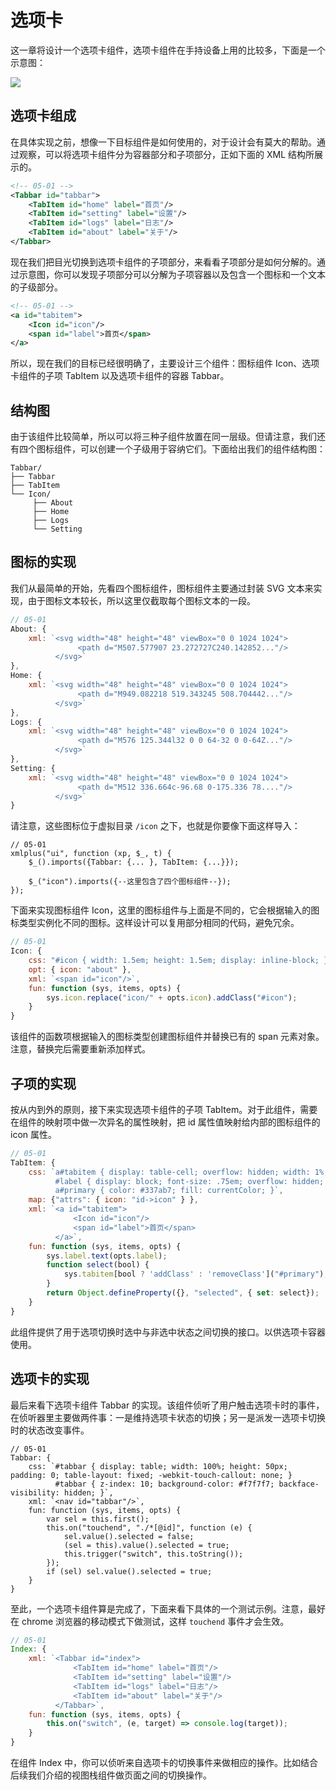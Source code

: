 # 选项卡

这一章将设计一个选项卡组件，选项卡组件在手持设备上用的比较多，下面是一个示意图：

<img src="/img/tabbar.png" class="img-responsive"/>

## 选项卡组成

在具体实现之前，想像一下目标组件是如何使用的，对于设计会有莫大的帮助。通过观察，可以将选项卡组件分为容器部分和子项部分，正如下面的 XML 结构所展示的。

```xml
<!-- 05-01 -->
<Tabbar id="tabbar">
    <TabItem id="home" label="首页"/>
    <TabItem id="setting" label="设置"/>
    <TabItem id="logs" label="日志"/>
    <TabItem id="about" label="关于"/>
</Tabbar>
```

现在我们把目光切换到选项卡组件的子项部分，来看看子项部分是如何分解的。通过示意图，你可以发现子项部分可以分解为子项容器以及包含一个图标和一个文本的子级部分。

```xml
<!-- 05-01 -->
<a id="tabitem">
    <Icon id="icon"/>
    <span id="label">首页</span>
</a>
```

所以，现在我们的目标已经很明确了，主要设计三个组件：图标组件 Icon、选项卡组件的子项 TabItem 以及选项卡组件的容器 Tabbar。

##  结构图

由于该组件比较简单，所以可以将三种子组件放置在同一层级。但请注意，我们还有四个图标组件，可以创建一个子级用于容纳它们。下面给出我们的组件结构图：

```
Tabbar/
├── Tabbar
├── TabItem
└── Icon/
     ├── About
     ├── Home
     ├── Logs
     └── Setting
```

## 图标的实现

我们从最简单的开始，先看四个图标组件，图标组件主要通过封装 SVG 文本来实现，由于图标文本较长，所以这里仅截取每个图标文本的一段。

```js
// 05-01
About: {
    xml: `<svg width="48" height="48" viewBox="0 0 1024 1024">
               <path d="M507.577907 23.272727C240.142852..."/>
          </svg>`
},
Home: {
    xml: `<svg width="48" height="48" viewBox="0 0 1024 1024">
               <path d="M949.082218 519.343245 508.704442..."/>
          </svg>`
},
Logs: {
    xml: `<svg width="48" height="48" viewBox="0 0 1024 1024">
               <path d="M576 125.344l32 0 0 64-32 0 0-64Z..."/>
          </svg>`
},
Setting: {
    xml: `<svg width="48" height="48" viewBox="0 0 1024 1024">
               <path d="M512 336.664c-96.68 0-175.336 78...."/>
          </svg>`
}
```

请注意，这些图标位于虚拟目录 `/icon` 之下，也就是你要像下面这样导入：

```
// 05-01
xmlplus("ui", function (xp, $_, t) {
    $_().imports({Tabbar: {... }, TabItem: {...}});

    $_("icon").imports({--这里包含了四个图标组件--});
});
```

下面来实现图标组件 Icon，这里的图标组件与上面是不同的，它会根据输入的图标类型实例化不同的图标。这样设计可以复用部分相同的代码，避免冗余。

```js
// 05-01
Icon: {
    css: "#icon { width: 1.5em; height: 1.5em; display: inline-block; }",
    opt: { icon: "about" },
    xml: `<span id="icon"/>`,
    fun: function (sys, items, opts) {
        sys.icon.replace("icon/" + opts.icon).addClass("#icon");
    }
}
```

该组件的函数项根据输入的图标类型创建图标组件并替换已有的 span 元素对象。注意，替换完后需要重新添加样式。

## 子项的实现

按从内到外的原则，接下来实现选项卡组件的子项 TabItem。对于此组件，需要在组件的映射项中做一次异名的属性映射，把 id 属性值映射给内部的图标组件的 icon 属性。

```js
// 05-01
TabItem: {
    css: `a#tabitem { display: table-cell; overflow: hidden; width: 1%; height: 50px; text-align: center; ... }
          #label { display: block; font-size: .75em; overflow: hidden; text-overflow: ellipsis; -webkit-user-select: none; }
          a#primary { color: #337ab7; fill: currentColor; }`,
    map: {"attrs": { icon: "id->icon" } },
    xml: `<a id="tabitem">
              <Icon id="icon"/>
              <span id="label">首页</span>
          </a>`,
    fun: function (sys, items, opts) {
        sys.label.text(opts.label);
        function select(bool) {
            sys.tabitem[bool ? 'addClass' : 'removeClass']("#primary");
        }
        return Object.defineProperty({}, "selected", { set: select});
    }
}
```

此组件提供了用于选项切换时选中与非选中状态之间切换的接口。以供选项卡容器使用。

## 选项卡的实现

最后来看下选项卡组件 Tabbar 的实现。该组件侦听了用户触击选项卡时的事件，在侦听器里主要做两件事：一是维持选项卡状态的切换；另一是派发一选项卡切换时的状态改变事件。

```
// 05-01
Tabbar: {
    css: `#tabbar { display: table; width: 100%; height: 50px; padding: 0; table-layout: fixed; -webkit-touch-callout: none; }
          #tabbar { z-index: 10; background-color: #f7f7f7; backface-visibility: hidden; }`,
    xml: `<nav id="tabbar"/>`,
    fun: function (sys, items, opts) {
        var sel = this.first();
        this.on("touchend", "./*[@id]", function (e) {
            sel.value().selected = false;
            (sel = this).value().selected = true;
            this.trigger("switch", this.toString());
        });
        if (sel) sel.value().selected = true;
    }
}
```

至此，一个选项卡组件算是完成了，下面来看下具体的一个测试示例。注意，最好在 chrome 浏览器的移动模式下做测试，这样 `touchend` 事件才会生效。

```js
// 05-01
Index: {
    xml: `<Tabbar id="index">
              <TabItem id="home" label="首页"/>
              <TabItem id="setting" label="设置"/>
              <TabItem id="logs" label="日志"/>
              <TabItem id="about" label="关于"/>
          </Tabbar>`,
    fun: function (sys, items, opts) {
        this.on("switch", (e, target) => console.log(target));
    }
}
```

在组件 Index 中，你可以侦听来自选项卡的切换事件来做相应的操作。比如结合后续我们介绍的视图栈组件做页面之间的切换操作。